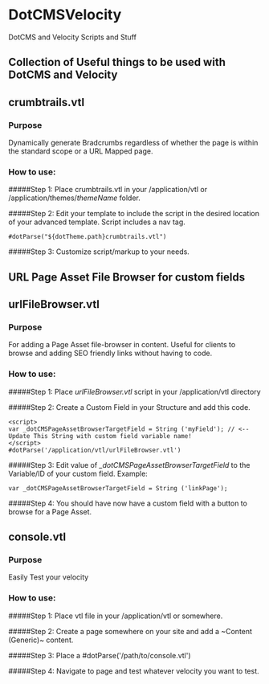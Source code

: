 # DotCMSVelocity
DotCMS and Velocity Scripts and Stuff

## Collection of Useful things to be used with DotCMS and Velocity

## crumbtrails.vtl

### Purpose
Dynamically generate Bradcrumbs regardless of whether the page is within the standard scope or a URL Mapped page.

### How to use:

#####Step 1: Place crumbtrails.vtl in your /application/vtl or /application/themes/*themeName* folder.

#####Step 2: Edit your template to include the script in the desired location of your advanced template. Script includes a nav tag.
```
#dotParse("${dotTheme.path}crumbtrails.vtl")
```

#####Step 3: Customize script/markup to your needs.


## URL Page Asset File Browser for custom fields

## urlFileBrowser.vtl

### Purpose
For adding a Page Asset file-browser in content. Useful for clients to browse and adding SEO friendly links without having to code.

### How to use: 

#####Step 1: Place *urlFileBrowser.vtl* script in your /application/vtl directory

#####Step 2: Create a Custom Field in your Structure and add this code.
```
<script>
var _dotCMSPageAssetBrowserTargetField = String ('myField'); // <-- Update This String with custom field variable name!
</script>
#dotParse('/application/vtl/urlFileBrowser.vtl')
```

#####Step 3: Edit value of *_dotCMSPageAssetBrowserTargetField* to the Variable/ID of your custom field.
Example:
```
var _dotCMSPageAssetBrowserTargetField = String ('linkPage');
```

#####Step 4: You should have now have a custom field with a button to browse for a Page Asset.


## console.vtl

### Purpose
Easily Test your velocity

### How to use:

#####Step 1: Place vtl file in your /application/vtl or somewhere.

#####Step 2: Create a page somewhere on your site and add a ~Content (Generic)~ content.

#####Step 3: Place a #dotParse('/path/to/console.vtl')

#####Step 4: Navigate to page and test whatever velocity you want to test.
